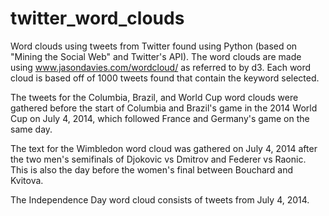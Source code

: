 twitter_word_clouds
===================
Word clouds using tweets from Twitter found using Python (based on "Mining the Social Web" and Twitter's API). The word clouds are made using www.jasondavies.com/wordcloud/ as referred to by d3. Each word cloud is based off of 1000 tweets found that contain the keyword selected.

The tweets for the Columbia, Brazil, and World Cup word clouds were gathered before the start of Columbia and Brazil's game in the 2014 World Cup on July 4, 2014, which followed France and Germany's game on the same day.

The text for the Wimbledon word cloud was gathered on July 4, 2014 after the two men's semifinals of Djokovic vs Dmitrov and Federer vs Raonic. This is also the day before the women's final between Bouchard and Kvitova.

The Independence Day word cloud consists of tweets from July 4, 2014. 
